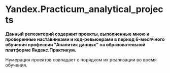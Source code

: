 # Yandex.Practicum_analytical_projects

**Данный репозиторий содержит проекты, выполненные мною и проверенные наставниками и код-ревьюерами в период 6-месячного обучения профессии "Аналитик данных" на образовательной платформе Яндекс.Практикум.**

Нумерация проектов совпадает с порядком их реализации во время обучения.
